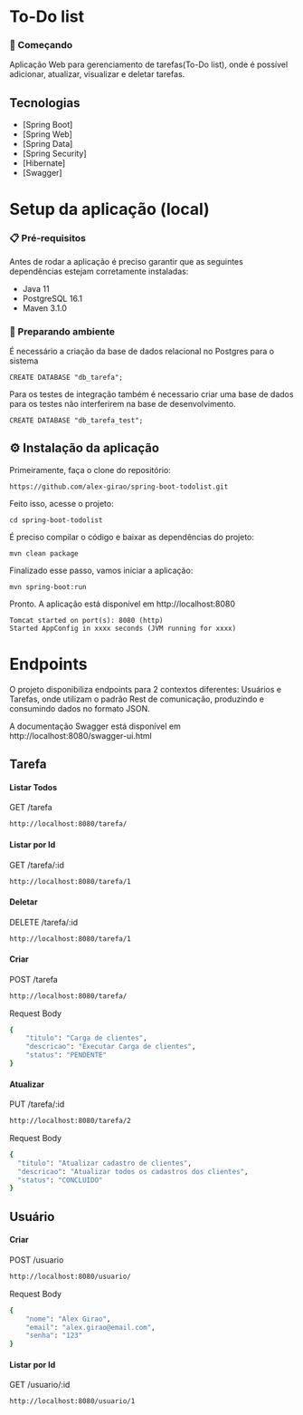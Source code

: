 # To-Do list

### 🚀 Começando
Aplicação Web para gerenciamento de tarefas(To-Do list), onde é possível adicionar, atualizar, visualizar e deletar tarefas.

## Tecnologias
- [Spring Boot]
- [Spring Web]
- [Spring Data]
- [Spring Security]
- [Hibernate]
- [Swagger]


# Setup da aplicação (local)
### 📋 Pré-requisitos
Antes de rodar a aplicação é preciso garantir que as seguintes dependências estejam corretamente instaladas:
- Java 11
- PostgreSQL 16.1
- Maven 3.1.0 

### 🔧 Preparando ambiente
É necessário a criação da base de dados relacional no Postgres para o sistema
```
CREATE DATABASE "db_tarefa";
```
Para os testes de integração também é necessario criar uma base de dados para os testes não interferirem na base de desenvolvimento.
```
CREATE DATABASE "db_tarefa_test";
```

## ⚙️ Instalação da aplicação
Primeiramente, faça o clone do repositório:
```
https://github.com/alex-girao/spring-boot-todolist.git
```
Feito isso, acesse o projeto:
```
cd spring-boot-todolist
```
É preciso compilar o código e baixar as dependências do projeto:
```
mvn clean package
```
Finalizado esse passo, vamos iniciar a aplicação:
```
mvn spring-boot:run
```
Pronto. A aplicação está disponível em http://localhost:8080
```
Tomcat started on port(s): 8080 (http)
Started AppConfig in xxxx seconds (JVM running for xxxx)
```

# Endpoints

O projeto disponibiliza endpoints para 2 contextos diferentes: Usuários e Tarefas, onde utilizam o padrão Rest de comunicação, produzindo e consumindo dados no formato JSON.

A documentação Swagger está disponível em http://localhost:8080/swagger-ui.html

## Tarefa
#### Listar Todos
GET /tarefa
```bash
http://localhost:8080/tarefa/
```
#### Listar por Id
GET /tarefa/:id
```bash
http://localhost:8080/tarefa/1
```
#### Deletar
DELETE /tarefa/:id
```bash
http://localhost:8080/tarefa/1
```
#### Criar
POST /tarefa
```bash
http://localhost:8080/tarefa/
```
Request Body
```bash
{
	"titulo": "Carga de clientes",
	"descricao": "Executar Carga de clientes",
	"status": "PENDENTE"
}
```
#### Atualizar
PUT /tarefa/:id
```bash
http://localhost:8080/tarefa/2
```
Request Body
```bash
{
  "titulo": "Atualizar cadastro de clientes",
  "descricao": "Atualizar todos os cadastros dos clientes",
  "status": "CONCLUIDO"
}
```

## Usuário
#### Criar
POST /usuario
```bash
http://localhost:8080/usuario/
```
Request Body
```bash
{
	"nome": "Alex Girao",
	"email": "alex.girao@email.com",
	"senha": "123"
}
```
#### Listar por Id
GET /usuario/:id
```bash
http://localhost:8080/usuario/1
```
